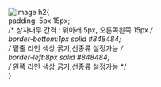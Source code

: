 ![image](https://user-images.githubusercontent.com/110442250/208018240-bc8e21f9-f6aa-413d-8532-4d94d75ff13a.png)
h2{ <br>
  padding: 5px 15px;  <br>
/*  상자내무 간격 : 위아래 5px, 오른쪽왼쪽 15px  */ <br>
  border-bottom:1px solid #848484; <br> 
/*  밑줄 라인 색상,굵기,선종류 설정가능  */ <br>
  border-left:8px solid #848484; <br>
 /*  왼쪽 라인 색상,굵기,선종류 설정가능  */ <br>
}
